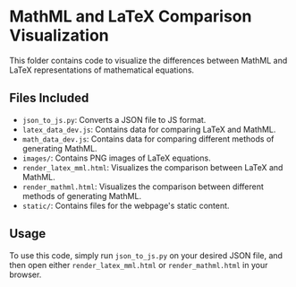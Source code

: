 # MathML and LaTeX Comparison Visualization

This folder contains code to visualize the differences between MathML and LaTeX representations of mathematical equations. 

## Files Included

- `json_to_js.py`: Converts a JSON file to JS format.
- `latex_data_dev.js`: Contains data for comparing LaTeX and MathML.
- `math_data_dev.js`: Contains data for comparing different methods of generating MathML.
- `images/`: Contains PNG images of LaTeX equations.
- `render_latex_mml.html`: Visualizes the comparison between LaTeX and MathML.
- `render_mathml.html`: Visualizes the comparison between different methods of generating MathML.
- `static/`: Contains files for the webpage's static content.

## Usage

To use this code, simply run `json_to_js.py` on your desired JSON file, and then open either `render_latex_mml.html` or `render_mathml.html` in your browser.